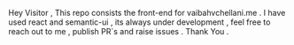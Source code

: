 Hey Visitor , This repo consists the front-end for vaibahvchellani.me . I have used react and semantic-ui , its always under development , feel free to reach out to me , publish PR`s and raise issues . Thank You .